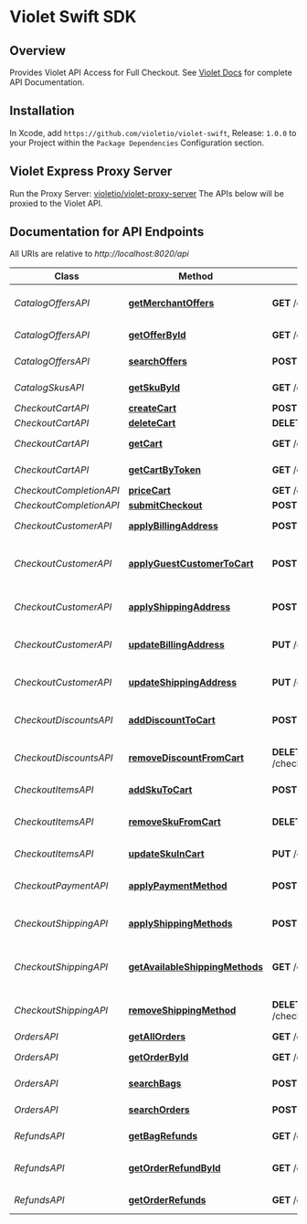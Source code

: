 # Violet Swift SDK

## Overview

Provides Violet API Access for Full Checkout.
See [Violet Docs](https://docs.violet.io) for complete API Documentation.

## Installation

In Xcode, add `https://github.com/violetio/violet-swift`, Release: `1.0.0`
to your Project within the `Package Dependencies` Configuration section.

## Violet Express Proxy Server

Run the Proxy Server: [violetio/violet-proxy-server](https://github.com/violetio/violet-proxy-server)
The APIs below will be proxied to the Violet API. 

## Documentation for API Endpoints

All URIs are relative to *http://localhost:8020/api*

Class | Method | HTTP request | Description
------------ | ------------- | ------------- | -------------
*CatalogOffersAPI* | [**getMerchantOffers**](docs/CatalogOffersAPI.md#getmerchantoffers) | **GET** /catalog/offers/merchants/{merchant_id} | Get All Merchant Offers
*CatalogOffersAPI* | [**getOfferById**](docs/CatalogOffersAPI.md#getofferbyid) | **GET** /catalog/offers/{offer_id} | Get Offer by ID
*CatalogOffersAPI* | [**searchOffers**](docs/CatalogOffersAPI.md#searchoffers) | **POST** /catalog/offers/search | Search Offers
*CatalogSkusAPI* | [**getSkuById**](docs/CatalogSkusAPI.md#getskubyid) | **GET** /catalog/skus/{sku_id} | Get Sku by ID
*CheckoutCartAPI* | [**createCart**](docs/CheckoutCartAPI.md#createcart) | **POST** /checkout/cart | Create Cart
*CheckoutCartAPI* | [**deleteCart**](docs/CheckoutCartAPI.md#deletecart) | **DELETE** /checkout/cart/{cart_id} | Delete Cart
*CheckoutCartAPI* | [**getCart**](docs/CheckoutCartAPI.md#getcart) | **GET** /checkout/cart/{cart_id} | Get Cart by ID
*CheckoutCartAPI* | [**getCartByToken**](docs/CheckoutCartAPI.md#getcartbytoken) | **GET** /checkout/cart/byToken/{token} | Get Cart by Token
*CheckoutCompletionAPI* | [**priceCart**](docs/CheckoutCompletionAPI.md#pricecart) | **GET** /checkout/cart/{cart_id}/price | Price Cart
*CheckoutCompletionAPI* | [**submitCheckout**](docs/CheckoutCompletionAPI.md#submitcheckout) | **POST** /checkout/cart/{cart_id}/submit | Submit Cart
*CheckoutCustomerAPI* | [**applyBillingAddress**](docs/CheckoutCustomerAPI.md#applybillingaddress) | **POST** /checkout/cart/{cart_id}/billing_address | Set Billing Address
*CheckoutCustomerAPI* | [**applyGuestCustomerToCart**](docs/CheckoutCustomerAPI.md#applyguestcustomertocart) | **POST** /checkout/cart/{cart_id}/customer | Apply Guest Customer to Cart
*CheckoutCustomerAPI* | [**applyShippingAddress**](docs/CheckoutCustomerAPI.md#applyshippingaddress) | **POST** /checkout/cart/{cart_id}/shipping_address | Set Shipping Address
*CheckoutCustomerAPI* | [**updateBillingAddress**](docs/CheckoutCustomerAPI.md#updatebillingaddress) | **PUT** /checkout/cart/{cart_id}/billing_address | Update Billing Address
*CheckoutCustomerAPI* | [**updateShippingAddress**](docs/CheckoutCustomerAPI.md#updateshippingaddress) | **PUT** /checkout/cart/{cart_id}/shipping_address | Update Shipping Address
*CheckoutDiscountsAPI* | [**addDiscountToCart**](docs/CheckoutDiscountsAPI.md#adddiscounttocart) | **POST** /checkout/cart/{cart_id}/discounts | Add Discount to Cart
*CheckoutDiscountsAPI* | [**removeDiscountFromCart**](docs/CheckoutDiscountsAPI.md#removediscountfromcart) | **DELETE** /checkout/cart/{cart_id}/discounts/{discount_id} | Remove Discount from Cart
*CheckoutItemsAPI* | [**addSkuToCart**](docs/CheckoutItemsAPI.md#addskutocart) | **POST** /checkout/cart/{cart_id}/skus | Add SKU to Cart
*CheckoutItemsAPI* | [**removeSkuFromCart**](docs/CheckoutItemsAPI.md#removeskufromcart) | **DELETE** /checkout/cart/{cart_id}/skus/{order_sku_id} | Remove SKU from Cart
*CheckoutItemsAPI* | [**updateSkuInCart**](docs/CheckoutItemsAPI.md#updateskuincart) | **PUT** /checkout/cart/{cart_id}/skus/{order_sku_id} | Update SKU in Cart
*CheckoutPaymentAPI* | [**applyPaymentMethod**](docs/CheckoutPaymentAPI.md#applypaymentmethod) | **POST** /checkout/cart/{cart_id}/payment | Apply Payment Method
*CheckoutShippingAPI* | [**applyShippingMethods**](docs/CheckoutShippingAPI.md#applyshippingmethods) | **POST** /checkout/cart/{cart_id}/shipping | Set Shipping Methods
*CheckoutShippingAPI* | [**getAvailableShippingMethods**](docs/CheckoutShippingAPI.md#getavailableshippingmethods) | **GET** /checkout/cart/{cart_id}/shipping/available | Get Available Shipping Methods
*CheckoutShippingAPI* | [**removeShippingMethod**](docs/CheckoutShippingAPI.md#removeshippingmethod) | **DELETE** /checkout/cart/{cart_id}/shipping/{shipping_method_id} | Remove Shipping Method
*OrdersAPI* | [**getAllOrders**](docs/OrdersAPI.md#getallorders) | **GET** /orders | Get Orders
*OrdersAPI* | [**getOrderById**](docs/OrdersAPI.md#getorderbyid) | **GET** /orders/{order_id} | Get Order by ID
*OrdersAPI* | [**searchBags**](docs/OrdersAPI.md#searchbags) | **POST** /orders/bags/search | Search Bags
*OrdersAPI* | [**searchOrders**](docs/OrdersAPI.md#searchorders) | **POST** /orders/search | Search Orders
*RefundsAPI* | [**getBagRefunds**](docs/RefundsAPI.md#getbagrefunds) | **GET** /orders/{order_id}/bags/{bag_id}/refunds | Get Bag Refunds
*RefundsAPI* | [**getOrderRefundById**](docs/RefundsAPI.md#getorderrefundbyid) | **GET** /orders/{order_id}/refunds/{refund_id} | Get Order Refund by ID
*RefundsAPI* | [**getOrderRefunds**](docs/RefundsAPI.md#getorderrefunds) | **GET** /orders/{order_id}/refunds | Get Order Refunds




